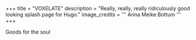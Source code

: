 +++
title = "VOXELATE"
description = "Really, really, really ridiculously good looking splash page for Hugo."
image_credits = '''
Anna Meike Bottum <a href="https://www.instagram.com/ambottum/?hl=en"><i class="fa fa-instagram"></i></a><a href="https://www.instagram.com/ambottum/?hl=en"><i class="fa fa-twitter"></i></a><a href="https://twitter.com/BottumAnna"><i class="fa fa-facebook"></i></a>'''
+++

Goods for the soul
